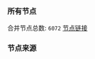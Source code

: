 ### 所有节点
合并节点总数: `6072`
[节点链接](https://github.com/rzhy1/33/raw/master/sub/sub_merge_base64.txt)

### 节点来源
